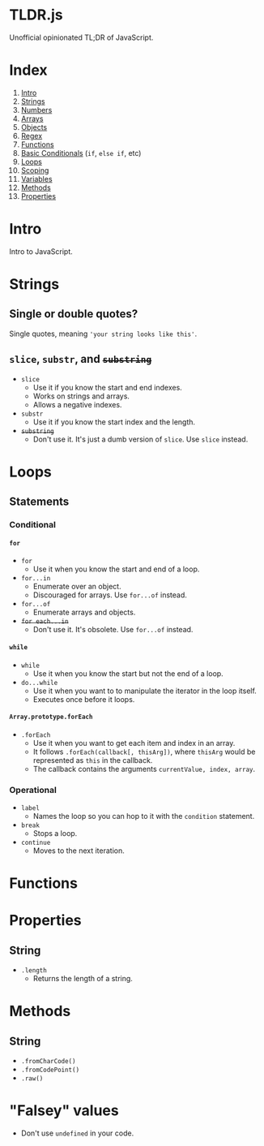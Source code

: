 TLDR.js
=======
Unofficial opinionated TL;DR of JavaScript.

# Index
1. [Intro](#intro)
1. [Strings](#strings)
1. [Numbers](#numbers)
1. [Arrays](#arrays)
1. [Objects](#objects)
1. [Regex](#regex)
1. [Functions](#functions)
1. [Basic Conditionals](#basic-conditionals) (`if`, `else if`, etc)
1. [Loops](#Loops)
1. [Scoping](#scoping)
1. [Variables](#variables)
1. [Methods](#methods)
1. [Properties](#properties)

# Intro
Intro to JavaScript.

# Strings
## Single or double quotes?
Single quotes, meaning `'your string looks like this'`.

## `slice`, `substr`, and <s>`substring`</s>
+ `slice`
  + Use it if you know the start and end indexes.
  + Works on strings and arrays.
  + Allows a negative indexes.
+ `substr`
  + Use it if you know the start index and the length.
+ <s>`substring`</s>
  + Don't use it. It's just a dumb version of `slice`. Use `slice` instead.

# Loops
## Statements
### Conditional
#### `for`
+ `for`
  + Use it when you know the start and end of a loop.
+ `for...in`
  + Enumerate over an object.
  + Discouraged for arrays. Use `for...of` instead.
+ `for...of`
  + Enumerate arrays and objects.
+ <s>`for each...in`</s>
  + Don't use it. It's obsolete. Use `for...of` instead.

#### `while`
+ `while`
  + Use it when you know the start but not the end of a loop.
+ `do...while`
  + Use it when you want to to manipulate the iterator in the loop itself.
  + Executes once before it loops.

#### `Array.prototype.forEach`
+ `.forEach`
  + Use it when you want to get each item and index in an array.
  + It follows `.forEach(callback[, thisArg])`, where `thisArg` would be represented as `this` in the callback.
  + The callback contains the arguments `currentValue, index, array`.

### Operational
+ `label`
  + Names the loop so you can hop to it with the `condition` statement.
+ `break`
  + Stops a loop.
+ `continue`
  + Moves to the next iteration.

# Functions

# Properties
## String
+ `.length`
  + Returns the length of a string.

# Methods
## String
+ `.fromCharCode()`
+ `.fromCodePoint()`
+ `.raw()`

# "Falsey" values
+ Don't use `undefined` in your code.

